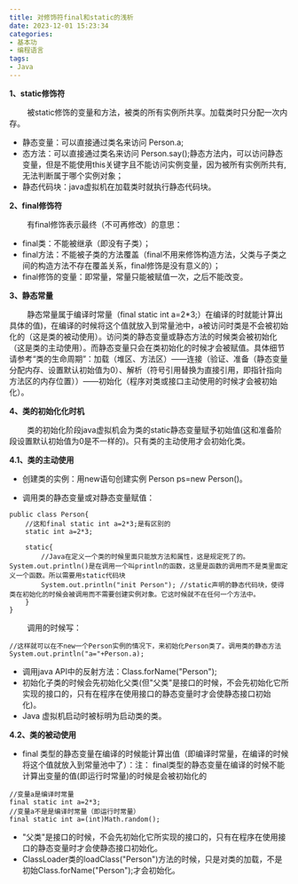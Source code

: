 ```yaml
---
title: 对修饰符final和static的浅析
date: 2023-12-01 15:23:34
categories:
- 基本功
- 编程语言
tags:
- Java
---
```


__1、static修饰符__

&ensp;&ensp;&ensp;&ensp; 被static修饰的变量和方法，被类的所有实例所共享。加载类时只分配一次内存。
* 静态变量：可以直接通过类名来访问 Person.a;
* 态方法：可以直接通过类名来访问 Person.say();静态方法内，可以访问静态变量，但是不能使用this关键字且不能访问实例变量，因为被所有实例所共有,无法判断属于哪个实例对象；
* 静态代码块：java虚拟机在加载类时就执行静态代码块。

__2、final修饰符__

&ensp;&ensp;&ensp;&ensp; 有final修饰表示最终（不可再修改）的意思：
* final类：不能被继承（即没有子类）；
* final方法：不能被子类的方法覆盖（final不用来修饰构造方法，父类与子类之间的构造方法不存在覆盖关系，final修饰是没有意义的）；
* final修饰的变量：即常量，常量只能被赋值一次，之后不能改变。

__3、静态常量__

&ensp;&ensp;&ensp;&ensp; 静态常量属于编译时常量（final static int a=2*3;）在编译的时就能计算出具体的值)，在编译的时候将这个值就放入到常量池中，a被访问时类是不会被初始化的（这是类的被动使用）。访问类的静态变量或静态方法的时候类会被初始化（这是类的主动使用）。而静态变量只会在类初始化的时候才会被赋值。具体细节请参考“类的生命周期”：加载（堆区、方法区）——连接（验证、准备（静态变量分配内存、设置默认初始值为0）、解析（符号引用替换为直接引用，即指针指向方法区的内存位置））——初始化（程序对类或接口主动使用的时候才会被初始化）。

__4、类的初始化化时机__

&ensp;&ensp;&ensp;&ensp; 类的初始化阶段java虚拟机会为类的static静态变量赋予初始值(这和准备阶段设置默认初始值为0是不一样的)。只有类的主动使用才会初始化类。

__4.1、类的主动使用__

* 创建类的实例：用new语句创建实例 Person ps=new Person()。

* 调用类的静态变量或对静态变量赋值：

```
public class Person{ 
    //这和final static int a=2*3;是有区别的
    static int a=2*3;  
    
    static{  
        //Java在定义一个类的时候里面只能放方法和属性，这是规定死了的。System.out.println()是在调用一个叫println的函数，这里是函数的调用而不是类里面定义一个函数。所以需要用static代码块
        System.out.println("init Person"); //static声明的静态代码块，使得类在初始化的时候会被调用而不需要创建实例对象。它这时候就不在任何一个方法中。
    } 
} 
```

&ensp;&ensp;&ensp;&ensp; 调用的时候写：

```
//这样就可以在不new一个Person实例的情况下，来初始化Person类了。调用类的静态方法
System.out.println("a="+Person.a);
```

* 调用java API中的反射方法：Class.forName("Person");
* 初始化子类的时候会先初始化父类(但"父类"是接口的时候，不会先初始化它所实现的接口的，只有在程序在使用接口的静态变量时才会使静态接口初始化)。
* Java 虚拟机启动时被标明为启动类的类。

__4.2、类的被动使用__

* final 类型的静态变量在编译的时候能计算出值（即编译时常量，在编译的时候将这个值就放入到常量池中了）：注： final类型的静态变量在编译的时候不能计算出变量的值(即运行时常量)的时候是会被初始化的

```
//变量a是编译时常量
final static int a=2*3;                 
//变量a不是是编译时常量（即运行时常量）
final static int a=(int)Math.random();  
```

* "父类"是接口的时候，不会先初始化它所实现的接口的，只有在程序在使用接口的静态变量时才会使静态接口初始化。
* ClassLoader类的loadClass("Person")方法的时候，只是对类的加载，不是初始Class.forName("Person");才会初始化。


















